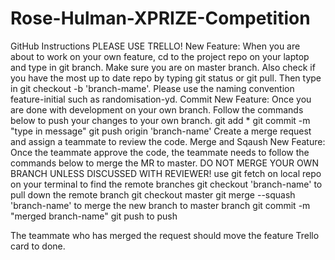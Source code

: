 # Rose-Hulman-XPRIZE-Competition

GitHub Instructions
PLEASE USE TRELLO!
New Feature: 
	When you are about to work on your own feature, cd to the project repo on your laptop and type in git branch. Make sure you are on master branch. Also check if you have the most up to date repo by typing git status or git pull. Then type in git checkout -b 'branch-mame'. Please use the naming convention feature-initial such as randomisation-yd.
Commit New Feature: 
Once you are done with development on your own branch. Follow the commands below to push your changes to your own branch.
	git add *
	git commit -m "type in message"
	git push origin 'branch-name'
Create a merge request and assign a teammate to review the code.
Merge and Sqaush New Feature:
	Once the teammate approve the code, the teammate needs to follow the commands below to merge the MR to master. 
	DO NOT MERGE YOUR OWN BRANCH UNLESS DISCUSSED WITH REVIEWER!
	use git fetch on local repo on your terminal to find the remote branches
	git checkout 'branch-name' to pull down the remote branch
	git checkout master 
	git merge --squash 'branch-name' to merge the new branch to master branch
	git commit -m "merged branch-name" 
	git push to push
	
The teammate who has merged the request should move the feature Trello card to done. 
